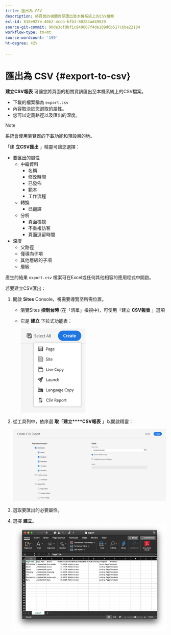 ```yaml
---
title: 匯出為 CSV
description: 將頁面的相關資訊匯出至本機系統上的CSV檔案
exl-id: 818e927e-40b2-4ccb-bfb3-88284ad49829
source-git-commit: 90de3cf9bf1c949667f4de109d0b517c6be22184
workflow-type: tm+mt
source-wordcount: '199'
ht-degree: 42%

---
```


# 匯出為 CSV {#export-to-csv}

**建立CSV報表** 可讓您將頁面的相關資訊匯出至本機系統上的CSV檔案。

* 下載的檔案稱為 `export.csv`
* 內容取決於您選取的屬性。
* 您可以定義路徑以及匯出的深度。

>[!NOTE]
>
>系統會使用瀏覽器的下載功能和預設目的地。

「建 **立CSV匯出** 」精靈可讓您選擇：

* 要匯出的屬性
   * 中繼資料
      * 名稱
      * 修改時間
      * 已發佈
      * 範本
      * 工作流程
   * 轉換
      * 已翻譯
   * 分析
      * 頁面檢視
      * 不重複訪客
      * 頁面逗留時間
* 深度
   * 父路徑
   * 僅導向子項
   * 其他層級的子項
   * 層級

產生的結果 `export.csv` 檔案可在Excel或任何其他相容的應用程式中開啟。

若要建立CSV匯出：

1. 開啟 **Sites** Console，視需要導覽至所需位置。
   * 瀏覽Sites **控制台時**  (在「清單」檢視中)，可使用「建立 **CSV報表** 」選項
   * 它是 **建立** 下拉式功能表：

      ![建立CSV選項](/help/sites-cloud/authoring/assets/csv-create.png)

1. 從工具列中，依序選 **取「建立****CSV報表** 」以開啟精靈：

   ![CSV匯出選項](/help/sites-cloud/authoring/assets/csv-options.png)

1. 選取要匯出的必要屬性。
1. 選擇 **建立**。
   ![在Excel中產生的CSV匯出](/help/sites-cloud/authoring/assets/csv-example.png)
